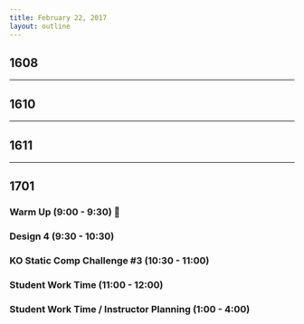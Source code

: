 ```yaml
---
title: February 22, 2017
layout: outline
---
```


## 1608

--------------------------------------------

## 1610

--------------------------------------------

## 1611

--------------------------------------------

## 1701

### Warm Up (9:00 - 9:30) :muscle:

### Design 4 (9:30 - 10:30)

### KO Static Comp Challenge #3 (10:30 - 11:00)

### Student Work Time (11:00 - 12:00)

### Student Work Time / Instructor Planning (1:00 - 4:00)

